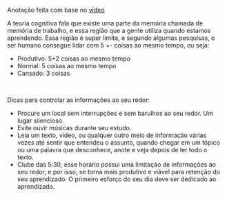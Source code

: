Anotação feita com base no [vídeo](https://www.youtube.com/watch?v=9l3mSjFZSVM)

A teoria cognitiva fala que existe uma parte da memória chamada de memória de trabalho, e essa região que a gente utiliza quando estamos aprendendo. Essa região é super limita, e segundo algumas pesquisas, o ser humano consegue lidar com 5 +- coisas ao mesmo tempo, ou seja:
- Produtivo: 5+2 coisas ao mesmo tempo
- Normal: 5 coisas ao mesmo tempo
- Cansado: 3 coisas

<br>


Dicas para controlar as informações ao seu redor:
- Procure um local sem interrupções e sem barulhos ao seu redor. Um lugar silencioso.
- Evite ouvir músicas durante seu estudo.
- Leia um texto, vídeo, ou qualquer outro meio de informação várias vezes até sentir que entendeu o assunto, quando chegar em um tópico ou uma palavra que desconhece, anote e veja depois de ler todo o texto.
- Clube das 5:30, esse horário possui uma limitação de informações ao seu redor, e por isso, se torna mais produtivo e viável para retenção do seu aprendizado. O primeiro esforço do seu dia deve ser dedicado ao aprendizado.